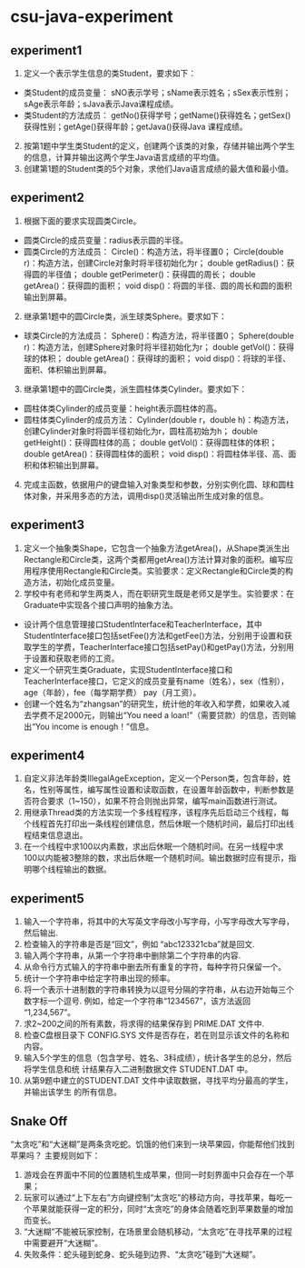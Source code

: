 # csu-java-experiment

## experiment1
1. 定义一个表示学生信息的类Student，要求如下：
- 类Student的成员变量： sNO表示学号；sName表示姓名；sSex表示性别；sAge表示年龄；sJava表示Java课程成绩。
- 类Student的方法成员： getNo()获得学号；getName()获得姓名；getSex()获得性别；getAge()获得年龄；getJava()获得Java 课程成绩。
2. 按第1题中学生类Student的定义，创建两个该类的对象，存储并输出两个学生的信息，计算并输出这两个学生Java语言成绩的平均值。
3. 创建第1题的Student类的5个对象，求他们Java语言成绩的最大值和最小值。

## experiment2
1. 根据下面的要求实现圆类Circle。
- 圆类Circle的成员变量：radius表示圆的半径。
- 圆类Circle的方法成员：
Circle()：构造方法，将半径置0；
Circle(double r)：构造方法，创建Circle对象时将半径初始化为r；
double getRadius()：获得圆的半径值；
double getPerimeter()：获得圆的周长；
double getArea()：获得圆的面积；
void disp()：将圆的半径、圆的周长和圆的面积输出到屏幕。
2. 继承第1题中的圆Circle类，派生球类Sphere。要求如下：
- 球类Circle的方法成员：
Sphere()：构造方法，将半径置0；
Sphere(double r)：构造方法，创建Sphere对象时将半径初始化为r；
double getVol()：获得球的体积；
double getArea()：获得球的面积；
void disp()：将球的半径、面积、体积输出到屏幕。
3. 继承第1题中的圆Circle类，派生圆柱体类Cylinder。要求如下：
- 圆柱体类Cylinder的成员变量：height表示圆柱体的高。
- 圆柱体类Cylinder的成员方法：
Cylinder(double r，double h)：构造方法，创建Cylinder对象时将圆半径初始化为r，圆柱高初始为h；
double getHeight()：获得圆柱体的高；
double getVol()：获得圆柱体的体积；
double getArea()：获得圆柱体的面积；
void disp()：将圆柱体半径、高、面积和体积输出到屏幕。
4. 完成主函数，依据用户的键盘输入对象类型和参数，分别实例化圆、球和圆柱体对象，并采用多态的方法，调用disp()灵活输出所生成对象的信息。

## experiment3
1. 定义一个抽象类Shape，它包含一个抽象方法getArea()，从Shape类派生出Rectangle和Circle类，这两个类都用getArea()方法计算对象的面积。编写应用程序使用Rectangle和Circle类。实验要求：定义Rectangle和Circle类的构造方法，初始化成员变量。
2. 学校中有老师和学生两类人，而在职研究生既是老师又是学生。实验要求：在Graduate中实现各个接口声明的抽象方法。
- 设计两个信息管理接口StudentInterface和TeacherInterface，其中StudentInterface接口包括setFee()方法和getFee()方法，分别用于设置和获取学生的学费，TeacherInterface接口包括setPay()和getPay()方法，分别用于设置和获取老师的工资。
- 定义一个研究生类Graduate，实现StudentInterface接口和TeacherInterface接口，它定义的成员变量有name（姓名），sex（性别），age（年龄），fee（每学期学费） pay（月工资）。
- 创建一个姓名为“zhangsan”的研究生，统计他的年收入和学费，如果收入减去学费不足2000元，则输出“You need a loan!”（需要贷款）的信息，否则输出“You income is enough！”信息。

## experiment4
1. 自定义非法年龄类IllegalAgeException，定义一个Person类，包含年龄，姓名，性别等属性，编写属性设置和读取函数，在设置年龄函数中，判断参数是否符合要求（1~150），如果不符合则抛出异常，编写main函数进行测试。
2. 用继承Thread类的方法实现一个多线程程序，该程序先后启动三个线程，每个线程首先打印出一条线程创建信息，然后休眠一个随机时间，最后打印出线程结束信息退出。
3. 在一个线程中求100以内素数，求出后休眠一个随机时间。在另一线程中求100以内能被3整除的数，求出后休眠一个随机时间。输出数据时应有提示，指明哪个线程输出的数据。

## experiment5
1. 输入一个字符串，将其中的大写英文字母改小写字母，小写字母改大写字母，然后输出.
2. 检查输入的字符串是否是“回文”，例如 “abc123321cba”就是回文.
3. 输入两个字符串，从第一个字符串中删除第二个字符串的内容.
4. 从命令行方式输入的字符串中删去所有重复的字符，每种字符只保留一个。
5. 统计一个字符串中给定字符串出现的频率。
6. 将一个表示十进制数的字符串转换为以逗号分隔的字符串，从右边开始每三个数字标一个逗号. 例如，给定一个字符串“1234567”，该方法返回 “1,234,567”。
7. 求2~200之间的所有素数，将求得的结果保存到 PRIME.DAT 文件中.
8. 检查C盘根目录下 CONFIG.SYS 文件是否存在，若在则显示该文件的名称和内容。
9. 输入5个学生的信息（包含学号、姓名、3科成绩），统计各学生的总分，然后将学生信息和统 计结果存入二进制数据文件 STUDENT.DAT 中。
10. 从第9题中建立的STUDENT.DAT 文件中读取数据，寻找平均分最高的学生，并输出该学生 的所有信息。

## Snake Off
“太贪吃”和“大迷糊”是两条贪吃蛇。饥饿的他们来到一块苹果园，你能帮他们找到苹果吗？
主要规则如下：
1. 游戏会在界面中不同的位置随机生成苹果，但同一时刻界面中只会存在一个苹果；
2. 玩家可以通过“上下左右”方向键控制“太贪吃”的移动方向，寻找苹果，每吃一个苹果就能获得一定的积分，同时“太贪吃”的身体会随着吃到苹果数量的增加而变长。
3. “大迷糊”不能被玩家控制，在场景里会随机移动，“太贪吃”在寻找苹果的过程中需要避开“大迷糊”。
4. 失败条件：蛇头碰到蛇身、蛇头碰到边界、“太贪吃”碰到“大迷糊”。